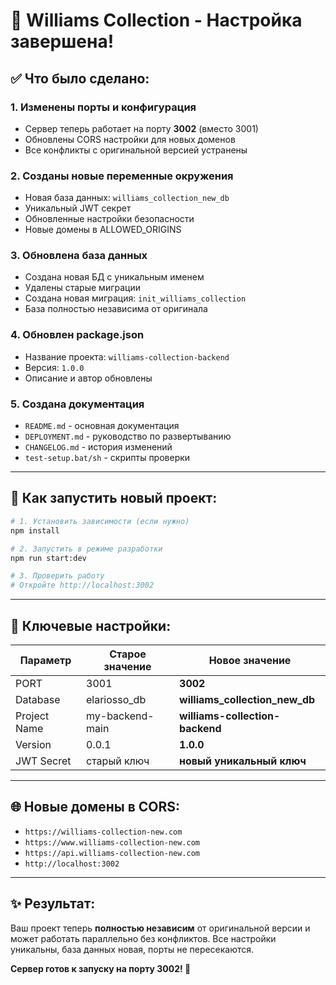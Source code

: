 # 🎉 Williams Collection - Настройка завершена!

## ✅ Что было сделано:

### 1. **Изменены порты и конфигурация**
- Сервер теперь работает на порту **3002** (вместо 3001)
- Обновлены CORS настройки для новых доменов
- Все конфликты с оригинальной версией устранены

### 2. **Созданы новые переменные окружения**
- Новая база данных: `williams_collection_new_db`
- Уникальный JWT секрет
- Обновленные настройки безопасности
- Новые домены в ALLOWED_ORIGINS

### 3. **Обновлена база данных**
- Создана новая БД с уникальным именем
- Удалены старые миграции
- Создана новая миграция: `init_williams_collection`
- База полностью независима от оригинала

### 4. **Обновлен package.json**
- Название проекта: `williams-collection-backend`
- Версия: `1.0.0`
- Описание и автор обновлены

### 5. **Создана документация**
- `README.md` - основная документация
- `DEPLOYMENT.md` - руководство по развертыванию
- `CHANGELOG.md` - история изменений
- `test-setup.bat/sh` - скрипты проверки

---

## 🚀 Как запустить новый проект:

```bash
# 1. Установить зависимости (если нужно)
npm install

# 2. Запустить в режиме разработки
npm run start:dev

# 3. Проверить работу
# Откройте http://localhost:3002
```

---

## 🔧 Ключевые настройки:

| Параметр | Старое значение | Новое значение |
|----------|----------------|----------------|
| PORT | 3001 | **3002** |
| Database | elariosso_db | **williams_collection_new_db** |
| Project Name | my-backend-main | **williams-collection-backend** |
| Version | 0.0.1 | **1.0.0** |
| JWT Secret | старый ключ | **новый уникальный ключ** |

---

## 🌐 Новые домены в CORS:
- `https://williams-collection-new.com`
- `https://www.williams-collection-new.com`
- `https://api.williams-collection-new.com`
- `http://localhost:3002`

---

## ✨ Результат:
Ваш проект теперь **полностью независим** от оригинальной версии и может работать параллельно без конфликтов. Все настройки уникальны, база данных новая, порты не пересекаются.

**Сервер готов к запуску на порту 3002! 🎯**